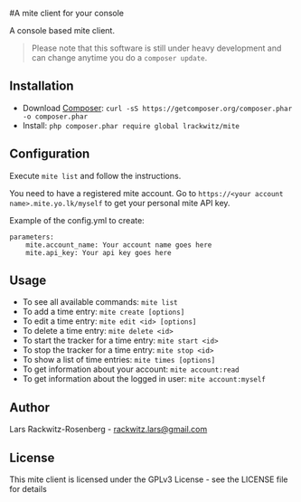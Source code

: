 #A mite client for your console

A console based mite client.

> Please note that this software is still under heavy development and
can change anytime you do a `composer update`.

Installation
------------
- Download [Composer](https://getcomposer.org/download/): `curl -sS https://getcomposer.org/composer.phar -o composer.phar`
- Install: `php composer.phar require global lrackwitz/mite`

Configuration
-------------
Execute `mite list` and follow the instructions.

You need to have a registered mite account.
Go to `https://<your account name>.mite.yo.lk/myself` to get your personal mite API key.

Example of the config.yml to create:
    
    parameters:
        mite.account_name: Your account name goes here
        mite.api_key: Your api key goes here

Usage
-----
- To see all available commands: `mite list`
- To add a time entry: `mite create [options]`
- To edit a time entry: `mite edit <id> [options]`
- To delete a time entry: `mite delete <id>`
- To start the tracker for a time entry: `mite start <id>`
- To stop the tracker for a time entry: `mite stop <id>`
- To show a list of time entries: `mite times [options]`
- To get information about your account: `mite account:read`
- To get information about the logged in user: `mite account:myself`

Author
------
Lars Rackwitz-Rosenberg - <rackwitz.lars@gmail.com>

License
-------
This mite client is licensed under the GPLv3 License - see the LICENSE file for details

